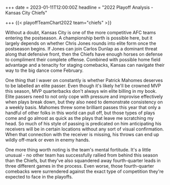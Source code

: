 +++
date = 2023-01-11T12:00:00Z
headline = "2022 Playoff Analysis - Kansas City Chiefs"

+++
{{< playoffTeamChart2022 team="chiefs" >}}

Without a doubt, Kansas City is one of the more competitive AFC teams entering the postseason. A championship berth is possible here, but it largely depends on whether  Chris Jones rounds into elite form once the postseason begins. If Jones can join Carlos Dunlap as a dominant threat along that defensive front, then the Chiefs have enough horses on defense to compliment their complete offense. Combined with possible home field advantage and a tenacity for staging comebacks, Kansas can navigate their way to the big dance come February.

One thing that I waver on constantly is whether Patrick Mahomes deserves to be labelled an elite passer. Even though it's likely he'll be crowned MVP this season, MVP quarterbacks don't always win elite billing in my book. Elite passers need to not only cope with pressure and improvise effectively when plays break down, but they also need to demonstrate consistency on a weekly basis. Mahomes threw some brilliant passes this year that only a handful of other folks in this world can pull off, but those types of plays come and go almost as quick as the plays that leave me scratching my head. So much of his style of passing is predicated on him anticipating his receivers will be in certain locations without any sort of visual confirmation. When that connection with the receiver is missing, his throws can end up wildly off-mark or even in enemy hands.

One more thing worth noting is the team's mental fortitude. It's a little unusual - no other team has successfully rallied from behind this season than the Chiefs, but they've also squandered away fourth-quarter leads in three different games in the process. Even worse, those fourth-quarter comebacks were surrendered against the exact type of competition they're expected to face in the playoffs.